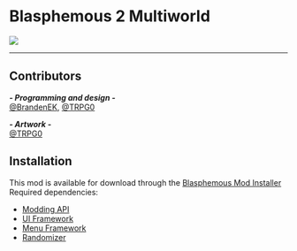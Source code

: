 # Blasphemous 2 Multiworld

<img src="https://img.shields.io/github/downloads/BrandenEK/BlasII.Randomizer.Multiworld/total?color=872124&style=for-the-badge">

---

## Contributors

***- Programming and design -*** <br>
[@BrandenEK](https://github.com/BrandenEK), [@TRPG0](https://github.com/TRPG0)

***- Artwork -*** <br>
[@TRPG0](https://github.com/TRPG0)

## Installation
This mod is available for download through the [Blasphemous Mod Installer](https://github.com/BrandenEK/Blasphemous.Modding.Installer) <br>
Required dependencies:
- [Modding API](https://github.com/BrandenEK/BlasII.ModdingAPI)
- [UI Framework](https://github.com/BrandenEK/BlasII.Framework.UI)
- [Menu Framework](https://github.com/BrandenEK/BlasII.Framework.Menus)
- [Randomizer](https://github.com/BrandenEK/BlasII.Randomizer)
